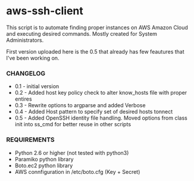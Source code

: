 # aws-ssh-client

This script is to automate finding proper instances on AWS Amazon Cloud and executing desired commands. Mostly created for System Administrators.

First version uploaded here is the 0.5 that already has few feautures that I've been working on.

### CHANGELOG
- 0.1 - initial version
- 0.2 - Added host key policy check to alter know_hosts file with proper entires
- 0.3 - Rewrite options to argparse and added Verbose
- 0.4 - Added Host pattern to specify set of desired hosts tonnect
- 0.5 - Added OpenSSH identity file handling. Moved options from class init into ss_cmd for better reuse in other scripts

### REQUIREMENTS
- Python 2.6 or higher (not tested with python3)
- Paramiko python library
- Boto.ec2 python library
- AWS connfiguration in /etc/boto.cfg (Key + Secret)
